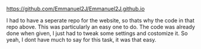 https://github.com/Emmanuel2J/Emmanuel2J.github.io

I had to have a seperate repo for the website, so thats why the code in that repo above. This was particularly an easy one to do. The code was already done when given, I just had to tweak some settings and costomize it. So yeah, I dont have much to say for this task, it was that easy.
